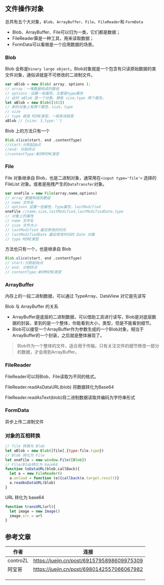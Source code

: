 ## 文件操作对象

总共有五个大对象，`Blob`、`ArrayBuffer`、`File`、`FileReader`和 `FormData`

- Blob、ArrayBuffer、File可以归为一类，它们都是数据；
- FileReader算是一种工具，用来读取数据；
- FormData可以看做是一个应用数据的场景。

### Blob

Blob 全称是`binary large object`，Blob对象就是一个包含有只读原始数据的类文件对象，通俗讲就是不可修改的二进制文件。

```js
var aBlob = new Blob( array, options );
// array：一堆数据构成的数组 
// options：设置一些属性，主要是type属性
// 此时 aBlob 是一个对象，拥有 size,type 两个属性。
let aBlob = new Blob([101])
// 新的对象上有两个属性，size，type
// size 
// type 就是 MIME类型，一般来讲就是
aBlob // {size: 3,type:''}
```

Blob 上的方法只有一个

```js
Blob.slice(start, end ,contentType)
//start:分割起始点
//end: 分割终点
//contentType:新的MIME类型
```

### File

File 对象继承自 Blob，也是二进制对象，通常用在`<input type='file'>` 选择的 FileList 对象。或者是拖拽产生的`DataTransfer`对象。

```js
var oneFile = new File(array,name,options)
// array 数据构成的数组
// name 文件名
// options 设置一些属性，Type属性，lastModified
oneFile //name,size,lastModified,lastModifiedDate,type
// 对象上的属性
// name 文件名
// size 文件大小
// lastModified 最后修改的时间
// lastModifiedDate 最后修改时间的 Date 对象
// type MIME类型
```

方法也只有一个，也是继承自 Blob

```js
Blob.slice(start, end ,contentType)
// start:分割起始点
// end: 分割终点
// contentType:新的MIME类型
```

### ArrayBuffer

内存上的一段二进制数据，可以通过 TypeArray、DataView 对它是先读写

Blob 与 ArrayBuffer 的关系

- ArrayBuffer是底层的二进制数据，可以借助工具进行读写，Blob是对底层数据的封装，拿到的是一个整体，你能看到大小，类型，但是不能看到细节。
- Blob可以接受一个ArrayBuffer作为参数生成的一个Blob对象，相当于ArrayBuffer的一个封装，之后就是整体展现了。

> Blob作为一个整体的文件，适合用于传输。只有关注文件的细节修改一部分的数据，才会用到ArrayBuffer。

### FileReader

FileReader可以将Blob、File读取为不同的格式。

FileReader.readAsDataURL(blob) 将数据转化为Base64

FileReader.readAsText(blob)将二进制数据读取并编码为字符串形式



### FormData

异步上传二进制文件

### 对象的互相转换

```js
// file 转换为 Blob
let aBlob = new Blob([file],{type:file.type})
// Blob 转化为 File
let oneFile = new window.File([Blob])
// File/Blob转化为 base64
function toDataURL(blob,callBack){
  let a = new FileReader()
  a.onload = function (e){callback(e.target.result)}
  a.readAsDataURL(blob)
}
```

URL 转化为 base64

```js
function transURL(url){
  let image = new Image()
  image.src = url
}
```

## 参考文章

| 作者     | 连接                                       |
| -------- | ------------------------------------------ |
| controZL | https://juejin.cn/post/6915795898609975309 |
| 阿宝哥   | https://juejin.cn/post/6980142557066067982 |
|          |                                            |
|          |                                            |
|          |                                            |

